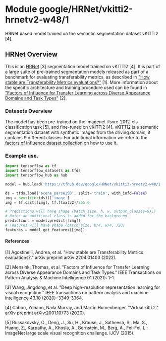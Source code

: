 # Module google/HRNet/vkitti2-hrnetv2-w48/1

HRNet based model trained on the semantic segmentation dataset vKITTI2 [4].

<!-- asset-path: internal -->
<!-- task: image-segmentation -->
<!-- fine-tunable: false -->
<!-- format: saved_model_2 -->
<!-- colab: https://colab.research.google.com/github/tensorflow/docs/blob/master/site/en/hub/tutorials/hrnet_semantic_segmentation.ipynb -->
<!-- network-architecture: hrnet-v2-w48 -->
<!-- dataset: vkitti2 -->


## HRNet Overview

This is an [HRNet](https://arxiv.org/abs/2204.01403) [3] segmentation model trained on vKITTI2 [4]. It is part of a large suite of pre-trained segmentation models released as part of a benchmark for evaluating transferability metrics, as described in ["How stable are Transferability Metrics evaluations?"](https://arxiv.org/abs/2204.01403) [1]. More information about the specific architecture and training procedure used can be found in ["Factors of Influence for Transfer Learning across Diverse Appearance Domains and Task Types"](https://arxiv.org/abs/2103.13318) [2].

### Datasets Overview

The model has been pre-trained on the imagenet-ilsvrc-2012-cls classification task [5], and fine-tuned on vKITTI2 [4]. vKITTI2 is a semantic segmentation dataset with synthetic images from the driving domain, it contains 9 different classes. For additional information we refer to the [factors of influence dataset collection](https://github.com/google-research/google-research/tree/master/factors_of_influence) on how to use it.


### Example use.

```python 
import tensorflow as tf
import tensorflow_datasets as tfds
import tensorflow_hub as hub 

model = hub.load('https://tfhub.dev/google/HRNet/vkitti2-hrnetv2-w48/1')

ds = tfds.load('scene_parse150', split='train', with_info=False)
img = next(iter(ds))['image']
img = tf.cast([img], tf.float32)/255.0

# Predictions will have shape (batch_size, h, w, output_classes=9+1)
# Note: an additional class is added for the background.
predictions = model.predict([img])
# Features will have shape (batch_size, h/4, w/4, 720)
features = model.get_features([img])
```

#### References

[1] Agostinelli, Andrea, et al. "How stable are Transferability Metrics evaluations?." arXiv preprint arXiv:2204.01403 (2022).

[2] Mensink, Thomas, et al. "Factors of Influence for Transfer Learning across Diverse Appearance Domains and Task Types." IEEE Transactions on Pattern Analysis & Machine Intelligence 01 (2021): 1-1.

[3] Wang, Jingdong, et al. "Deep high-resolution representation learning for visual recognition." IEEE transactions on pattern analysis and machine intelligence 43.10 (2020): 3349-3364.

[4] Cabon, Yohann, Naila Murray, and Martin Humenberger. "Virtual kitti 2." arXiv preprint arXiv:2001.10773 (2020).

[5] Russakovsky, O., Deng, J., Su, H., Krause, J., Satheesh, S., Ma, S., Huang, Z.,
Karpathy, A., Khosla, A., Bernstein, M., Berg, A., Fei-Fei, L.: ImageNet large
scale visual recognition challenge. IJCV (2015).
